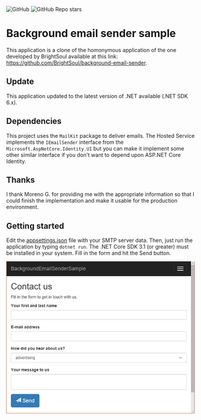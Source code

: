 <img alt="GitHub" src="https://img.shields.io/github/license/aepservernet/BackgroundEmailSender?style=for-the-badge"> <img alt="GitHub Repo stars" src="https://img.shields.io/github/stars/aepservernet/BackgroundEmailSender?style=for-the-badge">


# Background email sender sample
This application is a clone of the homonymous application of the one developed by BrightSoul available at this link: https://github.com/BrightSoul/background-email-sender.

## Update
This application updated to the latest version of .NET available (.NET SDK 6.x).

## Dependencies
This project uses the `MailKit` package to deliver emails. The Hosted Service implements the `IEmailSender` interface from the `Microsoft.AspNetCore.Identity.UI` but you can make it implement some other similar interface if you don't want to depend upon ASP.NET Core Identity.

## Thanks
I thank Moreno G. for providing me with the appropriate information so that I could finish the implementation and make it usable for the production environment.

## Getting started
Edit the [appsettings.json](appsettings.json) file with your SMTP server data. Then, just run the application by typing `dotnet run`. The .NET Core SDK 3.1 (or greater) must be installed in your system. Fill in the form and hit the Send button.

![home.png](home.png)

